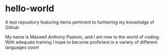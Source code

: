# hello-world

A test repository featuring items pertinent to furthering my knowledge of Github

My name is Maxwell Anthony Pazevic, and I am new to the world of coding. With adequate training I hope to become proficient in a variety of different languages soon!
